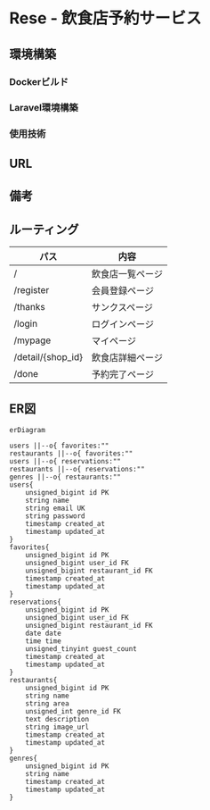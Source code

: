 # Rese - 飲食店予約サービス
## 環境構築
### Dockerビルド
### Laravel環境構築
### 使用技術
## URL
## 備考

## ルーティング
|パス|内容
|-|-|
|/|飲食店一覧ページ|
|/register|会員登録ページ|
|/thanks|サンクスページ|
|/login|ログインページ|
|/mypage|マイページ|
|/detail/{shop_id}|飲食店詳細ページ|
|/done|予約完了ページ|

## ER図
```mermaid
erDiagram

users ||--o{ favorites:""
restaurants ||--o{ favorites:""
users ||--o{ reservations:""
restaurants ||--o{ reservations:""
genres ||--o{ restaurants:""
users{
    unsigned_bigint id PK
    string name
    string email UK
    string password
    timestamp created_at
    timestamp updated_at
}
favorites{
    unsigned_bigint id PK
    unsigned_bigint user_id FK
    unsigned_bigint restaurant_id FK
    timestamp created_at
    timestamp updated_at
}
reservations{
    unsigned_bigint id PK
    unsigned_bigint user_id FK
    unsigned_bigint restaurant_id FK
    date date
    time time
    unsigned_tinyint guest_count
    timestamp created_at
    timestamp updated_at
}
restaurants{
    unsigned_bigint id PK
    string name
    string area
    unsigned_int genre_id FK
    text description
    string image_url
    timestamp created_at
    timestamp updated_at
}
genres{
    unsigned_bigint id PK
    string name
    timestamp created_at
    timestamp updated_at
}
```